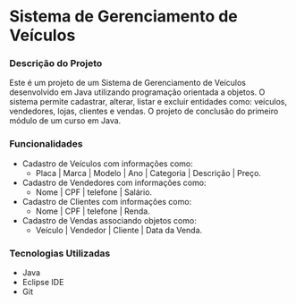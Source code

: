 # Sistema de Gerenciamento de Veículos

### Descrição do Projeto
Este é um projeto de um Sistema de Gerenciamento de Veículos desenvolvido em Java utilizando programação orientada a objetos.
O sistema permite cadastrar, alterar, listar e excluir entidades como: veículos, vendedores, lojas, clientes e vendas. O projeto de conclusão do primeiro módulo de um curso em Java.

### Funcionalidades
* Cadastro de Veículos com informações como:
  * Placa | Marca | Modelo | Ano | Categoria | Descrição | Preço.
* Cadastro de Vendedores com informações como:
  * Nome | CPF | telefone | Salário.
* Cadastro de Clientes com informações como:
  * Nome | CPF | telefone | Renda.
* Cadastro de Vendas associando objetos como:
  * Veículo | Vendedor | Cliente | Data da Venda.
### Tecnologias Utilizadas
* Java
* Eclipse IDE
* Git
